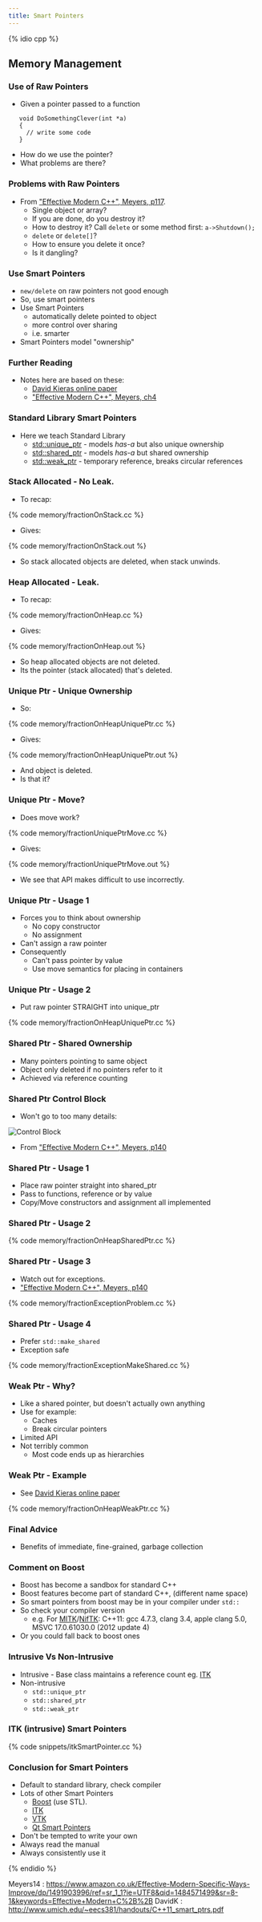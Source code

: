 ```yaml
---
title: Smart Pointers
---
```


{% idio cpp %}

## Memory Management 

### Use of Raw Pointers

* Given a pointer passed to a function

```
   void DoSomethingClever(int *a) 
   {
     // write some code
   }
```

* How do we use the pointer? 
* What problems are there?


### Problems with Raw Pointers

* From ["Effective Modern C++", Meyers, p117](https://www.amazon.co.uk/Effective-Modern-Specific-Ways-Improve/dp/1491903996/ref=sr_1_1?ie=UTF8&qid=1484571499&sr=8-1&keywords=Effective+Modern+C%2B%2B).
    * Single object or array?
    * If you are done, do you destroy it?
    * How to destroy it? Call ```delete``` or some method first: ```a->Shutdown();```
    * ```delete``` or ```delete[]```?
    * How to ensure you delete it once?
    * Is it dangling?


### Use Smart Pointers

* ```new/delete``` on raw pointers not good enough
* So, use smart pointers
* Use Smart Pointers
    * automatically delete pointed to object
    * more control over sharing
    * i.e. smarter
* Smart Pointers model "ownership"


### Further Reading

* Notes here are based on these:
    * [David Kieras online paper](DavidK)
    * ["Effective Modern C++", Meyers, ch4](Meyers14)


### Standard Library Smart Pointers

* Here we teach Standard Library
    * [std::unique_ptr](http://en.cppreference.com/w/cpp/memory/unique_ptr) - models *has-a* but also unique ownership
    * [std::shared_ptr](http://en.cppreference.com/w/cpp/memory/shared_ptr) - models *has-a* but shared ownership
    * [std::weak_ptr](http://en.cppreference.com/w/cpp/memory/weak_ptr) - temporary reference, breaks circular references


### Stack Allocated - No Leak.

* To recap:

{% code memory/fractionOnStack.cc %}

* Gives:

{% code memory/fractionOnStack.out %}

* So stack allocated objects are deleted, when stack unwinds.


### Heap Allocated - Leak.

* To recap:

{% code memory/fractionOnHeap.cc %}

* Gives:

{% code memory/fractionOnHeap.out %}

* So heap allocated objects are not deleted.
* Its the pointer (stack allocated) that's deleted.


### Unique Ptr - Unique Ownership

* So:

{% code memory/fractionOnHeapUniquePtr.cc %}

* Gives:

{% code memory/fractionOnHeapUniquePtr.out %}

* And object is deleted.
* Is that it?


### Unique Ptr - Move?

* Does move work?

{% code memory/fractionUniquePtrMove.cc %}

* Gives:

{% code memory/fractionUniquePtrMove.out %}

* We see that API makes difficult to use incorrectly.


### Unique Ptr - Usage 1

* Forces you to think about ownership 
    * No copy constructor
    * No assignment
* Can't assign a raw pointer
* Consequently
    * Can't pass pointer by value
    * Use move semantics for placing in containers
    

### Unique Ptr - Usage 2

* Put raw pointer STRAIGHT into unique_ptr

{% code memory/fractionOnHeapUniquePtr.cc %}


### Shared Ptr - Shared Ownership

* Many pointers pointing to same object
* Object only deleted if no pointers refer to it
* Achieved via reference counting


### Shared Ptr Control Block

* Won't go to too many details:
<img src="https://www.safaribooksonline.com/library/view/effective-modern-c/9781491908419/assets/emcp_04in02.png" alt="Control Block">

* From ["Effective Modern C++", Meyers, p140](Meyers14)


### Shared Ptr - Usage 1

* Place raw pointer straight into shared_ptr
* Pass to functions, reference or by value
* Copy/Move constructors and assignment all implemented


### Shared Ptr - Usage 2

{% code memory/fractionOnHeapSharedPtr.cc %}


### Shared Ptr - Usage 3

* Watch out for exceptions.
* ["Effective Modern C++", Meyers, p140](Meyers14)

{% code memory/fractionExceptionProblem.cc %}


### Shared Ptr - Usage 4

* Prefer ```std::make_shared```
* Exception safe

{% code memory/fractionExceptionMakeShared.cc %}


### Weak Ptr - Why?

* Like a shared pointer, but doesn't actually own anything
* Use for example:
    * Caches
    * Break circular pointers
* Limited API
* Not terribly common
    * Most code ends up as hierarchies


### Weak Ptr - Example

* See [David Kieras online paper](DavidK)
        
{% code memory/fractionOnHeapWeakPtr.cc %}
        
### Final Advice

* Benefits of immediate, fine-grained, garbage collection


### Comment on Boost

* Boost has become a sandbox for standard C++
* Boost features become part of standard C++, (different name space)
* So smart pointers from boost may be in your compiler under `std::`
* So check your compiler version
    * e.g. For [MITK](http://www.mitk.org)/[NifTK](http://www.niftk.org): C++11: gcc 4.7.3, clang 3.4, apple clang 5.0, MSVC 17.0.61030.0 (2012 update 4)
* Or you could fall back to boost ones




### Intrusive Vs Non-Intrusive

* Intrusive - Base class maintains a reference count eg. [ITK](http://www.itk.org)
* Non-intrusive
    * ```std::unique_ptr```
    * ```std::shared_ptr```
    * ```std::weak_ptr```


### ITK (intrusive) Smart Pointers

{% code snippets/itkSmartPointer.cc %}


### Conclusion for Smart Pointers

* Default to standard library, check compiler
* Lots of other Smart Pointers
    * [Boost](http://www.boost.org) (use STL).
    * [ITK](http://www.itk.org)
    * [VTK](http://www.vtk.org/Wiki/VTK/Tutorials/SmartPointers)
    * [Qt Smart Pointers](https://wiki.qt.io/Smart_Pointers)
* Don't be tempted to write your own
* Always read the manual
* Always consistently use it


{% endidio %}

Meyers14 : https://www.amazon.co.uk/Effective-Modern-Specific-Ways-Improve/dp/1491903996/ref=sr_1_1?ie=UTF8&qid=1484571499&sr=8-1&keywords=Effective+Modern+C%2B%2B
DavidK : http://www.umich.edu/~eecs381/handouts/C++11_smart_ptrs.pdf